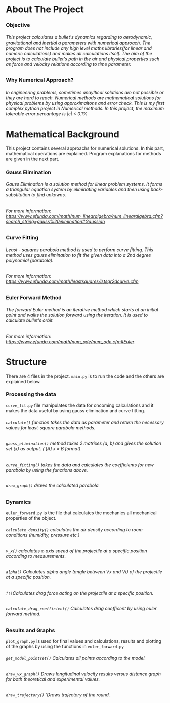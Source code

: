 # About The Project

### Objective
###### This project calculates a bullet's dynamics regarding to aerodynamic, gravitational and inertial a parameters with numerical approach. The program does not include any high level maths libraries(for linear and numeric calculations) and makes all calculations itself. The aim of the project is to calculate bullet's path in the air and physical properties such as force and velocity relations according to time parameter.

### Why Numerical Approach?
###### In engineering problems, sometimes anayltical solutions are not possible or they are hard to reach. Numerical methods are mathematical solutions for physical problems by using approximaitons and error check. This is my first complex python project in Numerical methods. In this project, the maximum tolerable error percantage is |ε| < 0.1%


# Mathematical Background
This project contains several approachs for numerical solutions. In this part, mathematical operations are explained. Program explanations for methods are given in the next part.

### Gauss Elimination
###### Gauss Elimination is a solution method for linear problem systems. It forms a triangular equation system by eliminating variables and then using back-substitution to find unkowns.
###### For more information: https://www.efunda.com/math/num_linearalgebra/num_linearalgebra.cfm?search_string=gauss%20elimination#Gaussian

### Curve Fitting
###### Least - squares parabola method is used  to perform curve fitting. This method uses gauss elimination to fit the given data into a 2nd degree polynomial (parabola). 
###### For more information: https://www.efunda.com/math/leastsquares/lstsqr2dcurve.cfm

### Euler Forward Method
###### The forward Euler method is an iterative method which starts at an initial point and walks the solution forward using the iteration. It is used to calculate bullet's orbit.
###### For more information: https://www.efunda.com/math/num_ode/num_ode.cfm#Euler


# Structure
There are 4 files in the project. `main.py` is to run the code and the others are explained below.

### Processing the data
`curve_fit.py` file manipulates the data for oncoming calculations and it makes the data useful by using gauss elimination and curve fitting.
###### `calculate()` function takes the data as parameter and return the necessary values for least-square parabola methods.
###### `gauss_elimination()` method takes 2 matrixes (a, b) and gives the solution set (x) as output. ( [A] x = B format)
###### `curve_fitting()` takes the data and calculates the coefficients for new parabola by using the functions above.
###### `draw_graph()` draws the calculated parabola.

### Dynamics
`euler_forward.py` is the file that calculates the mechanics all mechanical properties of the object.
###### `calculate_density()` calculates the air density according to room conditions (humidity, pressure etc.)
###### `v_x()` calculates x-axis speed  of the projectile at a specific position according to measurements.
###### `alpha()` Calculates alpha angle (angle between Vx and Vt) of the projectile at a specific position.
###### `f()`Calculates drag force acting on the projectile at a specific position.
###### `calculate_drag_coefficient()` Calculates drag coefficent by using euler forward method.

### Results and Graphs
`plot_graph.py` is used for final values and calculations, results and plotting of the graphs by using the functions in `euler_forward.py`
###### `get_model_pointset()` Calculates all points according to the model.
###### `draw_vx_graph()` Draws longitudinal velocity results versus distance graph for both theoretical and experimental values.
###### `draw_trajectory()` 'Draws trajectory of the round.




